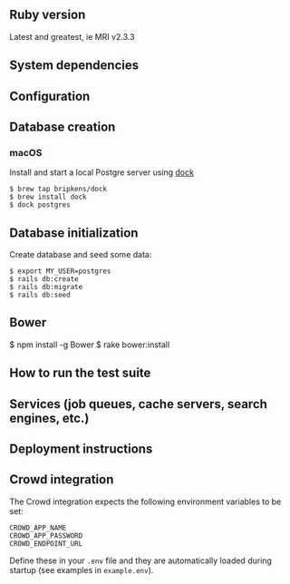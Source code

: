 ## Ruby version

Latest and greatest, ie MRI v2.3.3

## System dependencies

## Configuration

## Database creation

### macOS

Install and start a local Postgre server using [dock](https://github.com/bripkens/dock)

    $ brew tap bripkens/dock
    $ brew install dock
    $ dock postgres

## Database initialization

Create database and seed some data:

    $ export MY_USER=postgres
    $ rails db:create
    $ rails db:migrate
    $ rails db:seed

## Bower

$ npm install -g Bower
$ rake bower:install

## How to run the test suite

## Services (job queues, cache servers, search engines, etc.)

## Deployment instructions

## Crowd integration

The Crowd integration expects the following environment variables to be set:

    CROWD_APP_NAME
    CROWD_APP_PASSWORD
    CROWD_ENDPOINT_URL

Define these in your `.env` file and they are automatically loaded during startup (see examples in `example.env`).

